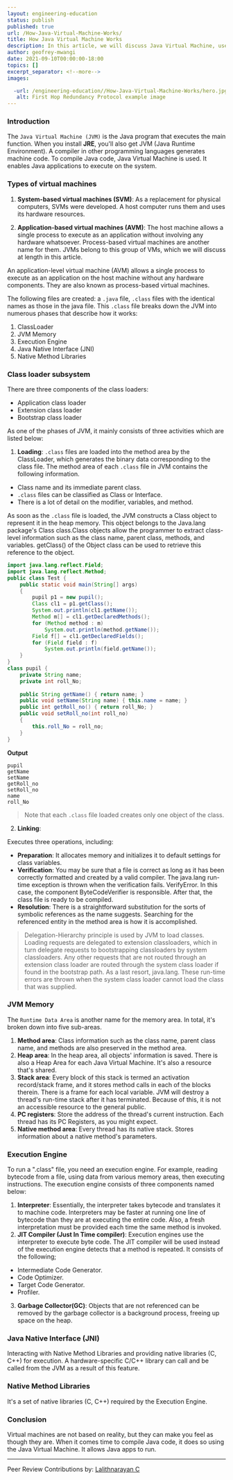 ```yaml
---
layout: engineering-education
status: publish
published: true
url: /How-Java-Virtual-Machine-Works/
title: How Java Virtual Machine Works
description: In this article, we will discuss Java Virtual Machine, used to compile Java code. We will understand the various types of virtual machines and discuss them in detail.
author: geofrey-mwangi
date: 2021-09-10T00:00:00-18:00
topics: []
excerpt_separator: <!--more-->
images:

  -url: /engineering-education//How-Java-Virtual-Machine-Works/hero.jpg
   alt: First Hop Redundancy Protocol example image
---
```


### Introduction

The `Java Virtual Machine (JVM)` is the Java program that executes the main function. When you install **JRE**, you'll also get JVM (Java Runtime Environment). A compiler in other programming languages generates machine code. To compile Java code, Java Virtual Machine is used. It enables Java applications to execute on the system.

### Types of virtual machines

1. **System-based virtual machines (SVM)**: As a replacement for physical computers, SVMs were developed. A host computer runs them and uses its hardware resources.

2. **Application-based virtual machines (AVM)**: The host machine allows a single process to execute as an application without involving any hardware whatsoever. Process-based virtual machines are another name for them. JVMs belong to this group of VMs, which we will discuss at length in this article.

An application-level virtual machine (AVM) allows a single process to execute as an application on the host machine without any hardware components. They are also known as process-based virtual machines. 

The following files are created: a `.java` file, `.class` files with the identical names as those in the java file. This `.class` file breaks down the JVM into numerous phases that describe how it works:

1. ClassLoader
2. JVM Memory 
3. Execution Engine 
4. Java Native Interface (JNI)
5. Native Method Libraries

### Class loader subsystem

There are three components of the class loaders:
- Application class loader
- Extension class loader
- Bootstrap class loader

As one of the phases of JVM, it mainly consists of three activities which are listed below:

1. **Loading**: `.class` files are loaded into the method area by the ClassLoader, which generates the binary data corresponding to the class file. The method area of each `.class` file in JVM contains the following information.

- Class name and its immediate parent class.
- `.class` files can be classified as Class or Interface.
- There is a lot of detail on the modifier, variables, and method.

As soon as the `.class` file is loaded, the JVM constructs a Class object to represent it in the heap memory. This object belongs to the Java.lang package's Class class.Class objects allow the programmer to extract class-level information such as the class name, parent class, methods, and variables. getClass() of the Object class can be used to retrieve this reference to the object.

```java
import java.lang.reflect.Field;
import java.lang.reflect.Method;
public class Test {
    public static void main(String[] args)
    {
        pupil p1 = new pupil();
        Class cl1 = p1.getClass();
        System.out.println(cl1.getName());
        Method m[] = cl1.getDeclaredMethods();
        for (Method method : m)
            System.out.println(method.getName());
        Field f[] = cl1.getDeclaredFields();
        for (Field field : f)
            System.out.println(field.getName());
    }
}
class pupil {
    private String name;
    private int roll_No;
  
    public String getName() { return name; }
    public void setName(String name) { this.name = name; }
    public int getRoll_no() { return roll_No; }
    public void setRoll_no(int roll_no)
    {
        this.roll_No = roll_no;
    }
}
```
**Output**
```
pupil
getName
setName
getRoll_no
setRoll_no
name
roll_No
```
> Note that each `.class` file loaded creates only one object of the class.

2. **Linking**:

Executes three operations, including:

- **Preparation**: It allocates memory and initializes it to default settings for class variables.
- **Verification**: You may be sure that a file is correct as long as it has been correctly formatted and created by a valid compiler. The java.lang run-time exception is thrown when the verification fails. VerifyError. In this case, the component ByteCodeVerifier is responsible. After that, the class file is ready to be compiled.
- **Resolution**: There is a straightforward substitution for the sorts of symbolic references as the name suggests. Searching for the referenced entity in the method area is how it is accomplished.

> Delegation-Hierarchy principle is used by JVM to load classes. Loading requests are delegated to extension classloaders, which in turn delegate requests to bootstrapping classloaders by system classloaders. Any other requests that are not routed through an extension class loader are routed through the system class loader if found in the bootstrap path. As a last resort, java.lang. These run-time errors are thrown when the system class loader cannot load the class that was supplied.

### JVM Memory 

The `Runtime Data Area` is another name for the memory area. In total, it's broken down into five sub-areas.

1. **Method area**: Class information such as the class name, parent class name, and methods are also preserved in the method area.
2. **Heap area**: In the heap area, all objects' information is saved. There is also a Heap Area for each Java Virtual Machine. It's also a resource that's shared.
3. **Stack area**: Every block of this stack is termed an activation record/stack frame, and it stores method calls in each of the blocks therein. There is a frame for each local variable. JVM will destroy a thread's run-time stack after it has terminated. Because of this, it is not an accessible resource to the general public.
4. **PC registers**: Store the address of the thread's current instruction. Each thread has its PC Registers, as you might expect.
5. **Native method area**: Every thread has its native stack. Stores information about a native method's parameters.

### Execution Engine

To run a ".class" file, you need an execution engine. For example, reading bytecode from a file, using data from various memory areas, then executing instructions. The execution engine consists of three components named below:

1. **Interpreter**: Essentially, the interpreter takes bytecode and translates it to machine code. Interpreters may be faster at running one line of bytecode than they are at executing the entire code. Also, a fresh interpretation must be provided each time the same method is invoked.
2. **JIT Compiler (Just In Time compiler)**: Execution engines use the interpreter to execute byte code. The JIT compiler will be used instead of the execution engine detects that a method is repeated. It consists of the following;
-  Intermediate Code Generator.
- Code Optimizer.
- Target Code Generator.
- Profiler.
3. **Garbage Collector(GC)**: Objects that are not referenced can be removed by the garbage collector is a background process, freeing up space on the heap.

### Java Native Interface (JNI)
Interacting with Native Method Libraries and providing native libraries (C, C++) for execution. A hardware-specific C/C++ library can call and be called from the JVM as a result of this feature.

### Native Method Libraries
It's a set of native libraries (C, C++) required by the Execution Engine.

### Conclusion
Virtual machines are not based on reality, but they can make you feel as though they are.  When it comes time to compile Java code, it does so using the Java Virtual Machine. It allows Java apps to run.

---
Peer Review Contributions by: [Lalithnarayan C](/engineering-education/authors/lalithnarayan-c/)
